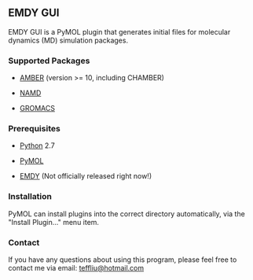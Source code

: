 ## EMDY GUI

EMDY GUI is a PyMOL plugin that generates initial files for molecular dynamics
(MD) simulation packages.

### Supported Packages

* [AMBER](http://ambermd.org/) (version >= 10, including CHAMBER)

* [NAMD](http://www.ks.uiuc.edu/Research/namd/)

* [GROMACS](http://www.gromacs.org/)

### Prerequisites

* [Python](http://www.python.org/) 2.7

* [PyMOL](http://www.pymol.org/)

* [EMDY](https://github.com/emdy/emdy/) (Not officially released right now!)

### Installation

PyMOL can install plugins into the correct directory automatically, via the
"Install Plugin..." menu item.

### Contact

If you have any questions about using this program, please feel free to contact
me via email:
teffliu@hotmail.com
